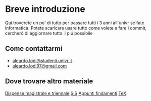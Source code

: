 # Breve introduzione

Qui troverete un po' di tutto per passare tutti i 3 anni all'univr se fate informatica. Potete scaricare usare tutto come volete e fare i commit, cercheró di  aggiornare tutto il piú possibile

## Come contattarmi

- <aleardo.lodi@studenti.univr.it>
- <aleardo.lodi97@gmail.com>

## Dove trovare altro materiale

[Dispense magistrale e triennale](https://github.com/davbianchi/dispense-info-univr)
[SiS](https://github.com/JackHack96/logic-synthesis)
[Appunti findamenti](https://github.com/JackHack96/Appunti-Fondamenti-Informatica)
[TeX](https://tex.stackexchange.com)
